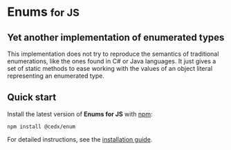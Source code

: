# Enums <small>for JS</small>

## Yet another implementation of enumerated types
This implementation does not try to reproduce the semantics of traditional enumerations, like the ones found in C# or Java languages.
It just gives a set of static methods to ease working with the values of an object literal representing an enumerated type.

## Quick start
Install the latest version of **Enums for JS** with [npm](https://www.npmjs.com):

```shell
npm install @cedx/enum
```

For detailed instructions, see the [installation guide](installation.md).
